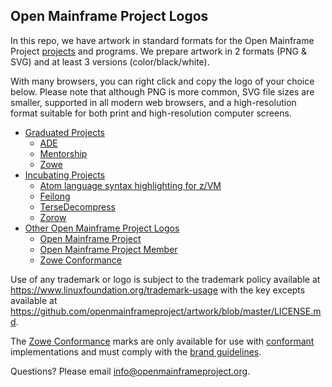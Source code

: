 ## Open Mainframe Project Logos

In this repo, we have artwork in standard formats for the Open Mainframe Project [projects](https://www.openmainframeproject.org/projects/) and programs. We prepare artwork in 2 formats (PNG & SVG) and at least 3 versions (color/black/white).

With many browsers, you can right click and copy the logo of your choice below. Please note that although PNG is more common, SVG file sizes are smaller, supported in all modern web browsers, and a high-resolution format suitable for both print and high-resolution computer screens.

* [Graduated Projects](examples/graduated.md)
  * [ADE](examples/graduated.md#ade-logos)
  * [Mentorship](examples/graduated.md#mentorship-logos)
  * [Zowe](examples/graduated.md#zowe-logos)
* [Incubating Projects](examples/incubating.md)
  * [Atom language syntax highlighting for z/VM](examples/incubating.md)
  * [Feilong](examples/incubating.md#feilong)
  * [TerseDecompress](examples/incubating.md#tersedecompress)
  * [Zorow](examples/incubating.md#zorow)
* [Other Open Mainframe Project Logos](examples/other.md)
  * [Open Mainframe Project](examples/other.md#open-mainframe-project-logos)
  * [Open Mainframe Project Member](examples/other.md#open-mainframe-project-member-logos)
  * [Zowe Conformance](examples/other.md#zowe-conformance)

Use of any trademark or logo is subject to the trademark policy available at https://www.linuxfoundation.org/trademark-usage with the key excepts available at https://github.com/openmainframeproject/artwork/blob/master/LICENSE.md.

The [Zowe Conformance](examples/other.md#zowe-conformance) marks are only available for use with [conformant](https://www.openmainframeproject.org/projects/zowe/conformance) implementations and must comply with the [brand guidelines](https://www.openmainframeproject.org/projects/zowe/conformance/branding-guide).

Questions? Please email [info@openmainframeproject.org](mailto:info@openmainframeproject.org).
